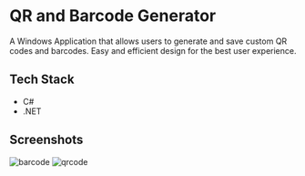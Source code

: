 # QR and Barcode Generator

A Windows Application that allows users to generate and save custom QR codes and barcodes. Easy and efficient design for the best user experience.

## Tech Stack

+ C#
+ .NET


## Screenshots

![barcode](https://github.com/tildajson/QR-and-Barcode-Generator/assets/130234732/3e795470-4af4-45e8-b6a9-8e2b0e5136a9)
![qrcode](https://github.com/tildajson/QR-and-Barcode-Generator/assets/130234732/e03c2d6a-41c5-486f-a93c-a6c59bf3d555)
